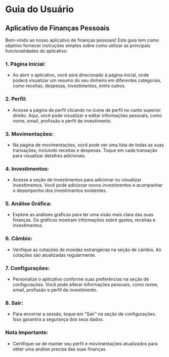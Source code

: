 # Guia do Usuário

## Aplicativo de Finanças Pessoais

Bem-vindo ao nosso aplicativo de finanças pessoais! Este guia tem como objetivo fornecer instruções simples sobre como utilizar as principais funcionalidades do aplicativo.

### 1. **Página Inicial:**

   - Ao abrir o aplicativo, você será direcionado à página inicial, onde poderá visualizar um resumo do seu dinheiro em diferentes categorias, como receitas, despesas, investimentos, entre outros.

### 2. **Perfil:**

   - Acesse a página de perfil clicando no ícone de perfil no canto superior direito. Aqui, você pode visualizar e editar informações pessoais, como nome, email, profissão e perfil de investimento.

### 3. **Movimentações:**

   - Na página de movimentações, você pode ver uma lista de todas as suas transações, incluindo receitas e despesas. Toque em cada transação para visualizar detalhes adicionais.

### 4. **Investimentos:**

   - Acesse a seção de investimentos para adicionar ou visualizar investimentos. Você pode adicionar novos investimentos e acompanhar o desempenho dos investimentos existentes.

### 5. **Análise Gráfica:**

   - Explore as análises gráficas para ter uma visão mais clara das suas finanças. Os gráficos mostram informações sobre gastos, receitas e investimentos.

### 6. **Câmbio:**

   - Verifique as cotações de moedas estrangeiras na seção de câmbio. As cotações são atualizadas regularmente.

### 7. **Configurações:**

   - Personalize o aplicativo conforme suas preferências na seção de configurações. Você pode alterar informações pessoais, como nome, email, profissão e perfil de investimento.

### 8. **Sair:**

   - Para encerrar a sessão, toque em "Sair" na seção de configurações. Isso garantirá a segurança dos seus dados.

### Nota Importante:

   - Certifique-se de manter seu perfil e movimentações atualizados para obter uma análise precisa das suas finanças.

